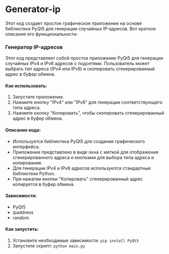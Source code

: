 # Generator-ip
  Этот код создает простое графическое приложение на основе библиотеки PyQt5 для генерации случайных IP-адресов. Вот краткое описание его функциональности:
### Генератор IP-адресов

Этот код представляет собой простое приложение PyQt5 для генерации случайных IPv4 и IPv6 адресов с подсетями. Пользователь может выбрать тип адреса (IPv4 или IPv6) и скопировать сгенерированный адрес в буфер обмена.

#### Как использовать:

1. Запустите приложение.
2. Нажмите кнопку "IPv4" или "IPv6" для генерации соответствующего типа адреса.
3. Нажмите кнопку "Копировать", чтобы скопировать сгенерированный адрес в буфер обмена.

#### Описание кода:

- Используется библиотека PyQt5 для создания графического интерфейса.
- Приложение представлено в виде окна с меткой для отображения сгенерированного адреса и кнопками для выбора типа адреса и копирования.
- Для генерации IPv4 и IPv6 адресов используются стандартные библиотеки Python.
- При нажатии кнопки "Копировать" сгенерированный адрес копируется в буфер обмена.

#### Зависимости:

- PyQt5
- ipaddress
- random

#### Как запустить:

1. Установите необходимые зависимости: `pip install PyQt5`
2. Запустите скрипт: `python main.py`